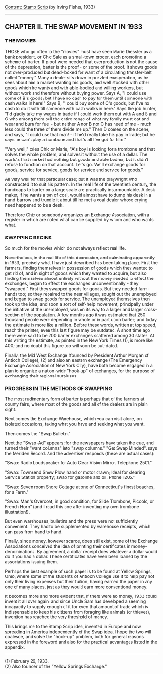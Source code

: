 [Content: Stamp Scrip](index.md) (by Irving Fisher, 1933)

------

CHAPTER II. THE SWAP MOVEMENT IN 1933
-------------------------------------
### THE MOVIES
THOSE who go often to the "movies" must have seen Marie Dressler as
a bank president, or Chic Sale as a small-town grocer, each promoting a
scheme of barter. If proof were needed that overproduction is not the cause
of the depression, barter is the proof - or some of the proof. It shows
goods not over-produced but dead-locked for want of a circulating transfer-belt
called "money." Many a dealer sits down in puzzled exasperation, as he
sees about him a market wanting his goods, and well stocked with other
goods which he wants and with able-bodied and willing workers, but without
work and therefore without buying power. Says A, "I could use some of B's
goods; but I have no cash to pay for them until someone with cash walks
in here!" Says B, "I could buy some of C's goods, but I've no cash to do
it with till someone with cash walks in here." Says the job hunter, "I'd
gladly take my wages in trade if I could work them out with A and B and
C who among them sell the entire range of what my family must eat and wear
and burn for fuel - but neither A nor B nor C has need of me - much less
could the three of them divide me up." Then D comes on the scene, and says,
"I could use that man! - if he'd really take his pay in trade; but he says
he can't play a trombone and that's all I've got for him."

"Very well," cries Chic or Marie, "A's boy is looking for a trombone
and that solves the whole problem, and solves it without the use of a dollar.
The world's first market had nothing but goods and able bodies, but it
didn't refuse to function on that account. Let's go. We'll exchange goods
for goods, service for service, goods for service and service for goods."

All very well for that particular case; but it was the playwright who
constructed it to suit his pattern. In the real life of the twentieth century,
the handicaps to barter on a large scale are practically insurmountable.
A desk maker, if he wants a ton of coal, would almost have to dump his
desk in a hand-barrow and trundle it about till he met a coal dealer whose
crying need happened to be a desk.

Therefore Chic or somebody organizes an Exchange Association, with
a register in which are noted what can be supplied by whom and who wants
what.

### SWAPPING BEGINS
So much for the movies which do not always reflect real life.

Nevertheless, in the real life of this depression, and culminating
apparently in 1933, precisely what I have just described has been taking
place. First the farmers, finding themselves in possession of goods which
they wanted to get rid of, and in sight of goods which they wanted to acquire,
but also finding themselves almost entirely without the money needed to
effect the exchanges, began to effect the exchanges unconventionally -
they "swapped." First they swapped goods for goods. But they needed farm-hands
too; so they repaired to the near villages, sought out the unemployed and
began to swap goods for service. The unemployed themselves then took up
the idea, and soon a sort of self-help movement, principally under the
initiative of the unemployed, was on its way to a larger and larger cross-section
of the population. A few months ago it was estimated that 250 thousand
people were depending in whole or in part upon barter; and today the estimate
is more like a million. Before these words, written at top speed, reach
the printer, even this last figure may be outdated. A short time ago there
were said to be 200 barter exchanges scattered among 30 states. At this
writing the estimate, as printed in the New York Times (1), is more like
400; and no doubt this figure too will soon be out-dated.

Finally, the Mid West Exchange (founded by President Arthur Morgan
of Antioch College), (2) and also an eastern exchange (The Emergency Exchange
Association of New York City), have both become engaged in a plan to organize
a nation-wide "hook-up" of exchanges, for the purpose of exchanging their
regional surpluses.

### PROGRESS IN THE METHODS OF SWAPPING
The most rudimentary form of barter is perhaps that of the farmers at
county fairs, where most of the goods and all of the dealers are in plain
sight.

Next comes the Exchange Warehouse, which you can visit alone, on isolated
occasions, taking what you have and seeking what you want.

Then comes the "Swap Bulletin."

Next the "Swap-Ad" appears; for the newspapers have taken the cue,
and turned their "want columns" into "swap columns." "Get Swap Minded".
says the Meriden Record. And the advertiser responds (these are actual
cases):

"Swap: Radio Loudspeaker for Auto Clear Vision Mirror. Telephone 2501."

"Swap: Townsend Snow Plow, hand or motor drawn; Ideal for clearing
Service Station property; swap for gasoline and oil. Phone 1205."

"Swap: Seven room Shore Cottage at one of Connecticut's finest beaches,
for a Farm."

"Swap: Man's Overcoat, in good condition, for Slide Trombone, Piccolo,
or French Horn" (and I read this one after inventing my own trombone illustration!).

But even warehouses, bulletins and the press were not sufficiently
convenient. They had to be supplemented by warehouse receipts, which can
pass from hand to hand.

Finally, since money, however scarce, does still exist, some of the
Exchange Associations conceived the idea of printing their certificates
in money-denominations. By agreement, a dollar receipt does whatever a
dollar would do if you had a dollar. These certificates have even been
loaned by the associations issuing them.

Perhaps the best example of such paper is to be found at Yellow Springs,
Ohio, where some of the students of Antioch College use it to help pay
not only their living expenses but their tuition, having earned the paper
in any one of many places, just as they would earn more conventional money.

It becomes more and more evident that, if there were no money, 1933
could invent it all over again; and since Uncle Sam has developed a seeming
incapacity to supply enough of it for even that amount of trade which is
indispensable to keep his citizens from foraging like animals (or thieves),
invention has reached the very threshold of money.

This brings me to the Stamp Scrip idea, invented in Europe and now
spreading in America independently of the Swap idea. I hope the two will
coalesce, and solve the "hook-up" problem, both for general reasons expressed
in the foreword and also for the practical advantages listed in the appendix.

------

(1) February 26, 1933.   
(2) Also founder of the "Yellow Springs Exchange."

